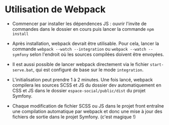 # Utilisation de Webpack

- Commencer par installer les dépendences JS : ouvrir l'invite de commandes dans le dossier en cours puis lancer la commande ```npm install```
- Après installation, webpack devrait être utilisable. Pour cela, lancer la commande ```webpack --watch --integration``` ou ```webpack --watch --symfony``` selon l'endroit où les sources compilées doivent être envoyées.

- Il est aussi possible de lancer webpack directement via le fichier ```start-serve.bat```, qui est configuré de base sur le mode ```integration```.

- L'initialisation peut prendre 1 à 2 minutes. Une fois lancé, webpack compilera les sources SCSS et JS du dossier dev automatiquement en CSS et JS dans le dossier ```espace-social/public/dist``` du projet Symfony.

- Chaque modification de fichier SCSS ou JS dans le projet front entraîne une compilation automatique par webpack et donc une mise à jour des fichiers de sortie dans le projet Symfony. (c'est magique !)
